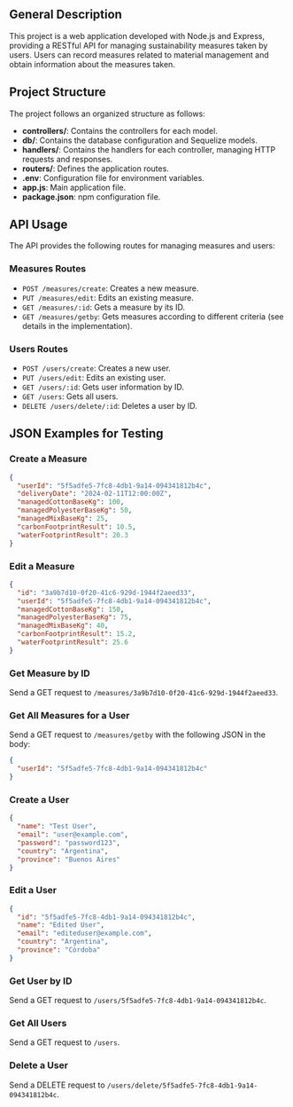 ## General Description
This project is a web application developed with Node.js and Express, providing a RESTful API for managing sustainability measures taken by users. Users can record measures related to material management and obtain information about the measures taken.

## Project Structure
The project follows an organized structure as follows:

- **controllers/**: Contains the controllers for each model.
- **db/**: Contains the database configuration and Sequelize models.
- **handlers/**: Contains the handlers for each controller, managing HTTP requests and responses.
- **routers/**: Defines the application routes.
- **.env**: Configuration file for environment variables.
- **app.js**: Main application file.
- **package.json**: npm configuration file.

## API Usage
The API provides the following routes for managing measures and users:

### Measures Routes
- `POST /measures/create`: Creates a new measure.
- `PUT /measures/edit`: Edits an existing measure.
- `GET /measures/:id`: Gets a measure by its ID.
- `GET /measures/getby`: Gets measures according to different criteria (see details in the implementation).

### Users Routes
- `POST /users/create`: Creates a new user.
- `PUT /users/edit`: Edits an existing user.
- `GET /users/:id`: Gets user information by ID.
- `GET /users`: Gets all users.
- `DELETE /users/delete/:id`: Deletes a user by ID.

## JSON Examples for Testing

### Create a Measure
```json
{
  "userId": "5f5adfe5-7fc8-4db1-9a14-094341812b4c",
  "deliveryDate": "2024-02-11T12:00:00Z",
  "managedCottonBaseKg": 100,
  "managedPolyesterBaseKg": 50,
  "managedMixBaseKg": 25,
  "carbonFootprintResult": 10.5,
  "waterFootprintResult": 20.3
}
```

### Edit a Measure
```json
{
  "id": "3a9b7d10-0f20-41c6-929d-1944f2aeed33",
  "userId": "5f5adfe5-7fc8-4db1-9a14-094341812b4c",
  "managedCottonBaseKg": 150,
  "managedPolyesterBaseKg": 75,
  "managedMixBaseKg": 40,
  "carbonFootprintResult": 15.2,
  "waterFootprintResult": 25.6
}
```

### Get Measure by ID
Send a GET request to `/measures/3a9b7d10-0f20-41c6-929d-1944f2aeed33`.

### Get All Measures for a User
Send a GET request to `/measures/getby` with the following JSON in the body:
```json
{
  "userId": "5f5adfe5-7fc8-4db1-9a14-094341812b4c"
}
```

### Create a User
```json
{
  "name": "Test User",
  "email": "user@example.com",
  "password": "password123",
  "country": "Argentina",
  "province": "Buenos Aires"
}
```

### Edit a User
```json
{
  "id": "5f5adfe5-7fc8-4db1-9a14-094341812b4c",
  "name": "Edited User",
  "email": "editeduser@example.com",
  "country": "Argentina",
  "province": "Córdoba"
}
```

### Get User by ID
Send a GET request to `/users/5f5adfe5-7fc8-4db1-9a14-094341812b4c`.

### Get All Users
Send a GET request to `/users`.

### Delete a User
Send a DELETE request to `/users/delete/5f5adfe5-7fc8-4db1-9a14-094341812b4c`.

